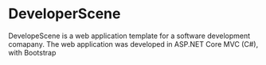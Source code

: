 # DeveloperScene
DevelopeScene is a web application template for a software development comapany. The web application was developed in ASP.NET Core MVC (C#), with Bootstrap
